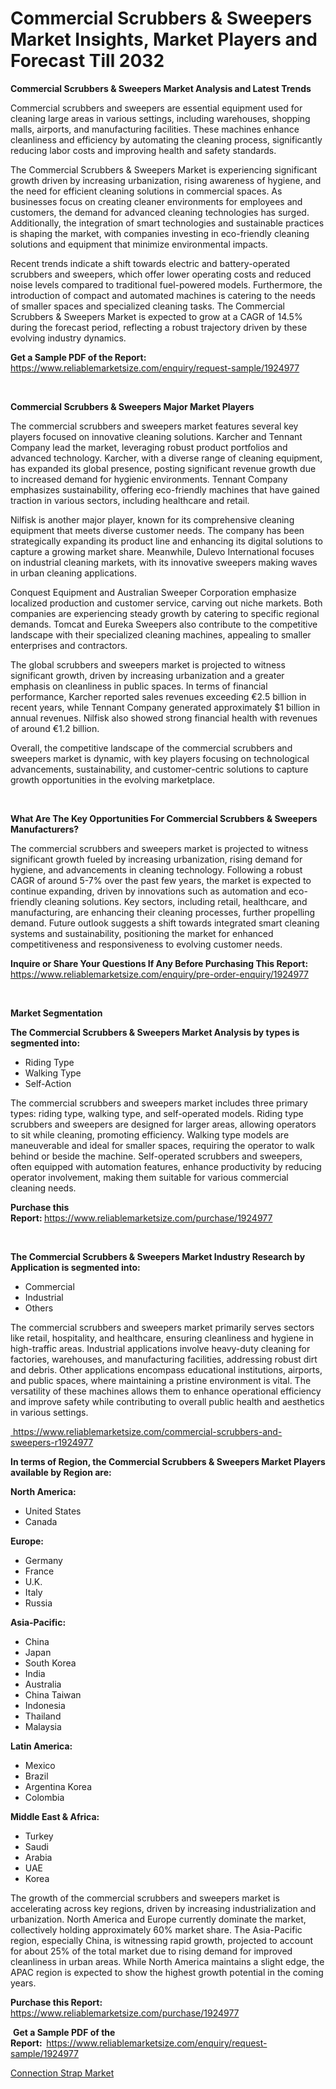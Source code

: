 <p><h1>Commercial Scrubbers & Sweepers Market Insights, Market Players and Forecast Till 2032</h1></p><p><strong>Commercial Scrubbers & Sweepers Market Analysis and Latest Trends</strong></p>
<p><p>Commercial scrubbers and sweepers are essential equipment used for cleaning large areas in various settings, including warehouses, shopping malls, airports, and manufacturing facilities. These machines enhance cleanliness and efficiency by automating the cleaning process, significantly reducing labor costs and improving health and safety standards.</p><p>The Commercial Scrubbers & Sweepers Market is experiencing significant growth driven by increasing urbanization, rising awareness of hygiene, and the need for efficient cleaning solutions in commercial spaces. As businesses focus on creating cleaner environments for employees and customers, the demand for advanced cleaning technologies has surged. Additionally, the integration of smart technologies and sustainable practices is shaping the market, with companies investing in eco-friendly cleaning solutions and equipment that minimize environmental impacts.</p><p>Recent trends indicate a shift towards electric and battery-operated scrubbers and sweepers, which offer lower operating costs and reduced noise levels compared to traditional fuel-powered models. Furthermore, the introduction of compact and automated machines is catering to the needs of smaller spaces and specialized cleaning tasks. The Commercial Scrubbers & Sweepers Market is expected to grow at a CAGR of 14.5% during the forecast period, reflecting a robust trajectory driven by these evolving industry dynamics.</p></p>
<p><strong>Get a Sample PDF of the Report:&nbsp;</strong> <a href="https://www.reliablemarketsize.com/enquiry/request-sample/1924977?utm_campaign=3352&utm_medium=2&utm_source=Github&utm_content=ia&utm_term=28032025&utm_id=commercial-scrubbers-sweepers">https://www.reliablemarketsize.com/enquiry/request-sample/1924977</a></p>
<p>&nbsp;</p>
<p><strong>Commercial Scrubbers & Sweepers Major Market Players</strong></p>
<p><p>The commercial scrubbers and sweepers market features several key players focused on innovative cleaning solutions. Karcher and Tennant Company lead the market, leveraging robust product portfolios and advanced technology. Karcher, with a diverse range of cleaning equipment, has expanded its global presence, posting significant revenue growth due to increased demand for hygienic environments. Tennant Company emphasizes sustainability, offering eco-friendly machines that have gained traction in various sectors, including healthcare and retail.</p><p>Nilfisk is another major player, known for its comprehensive cleaning equipment that meets diverse customer needs. The company has been strategically expanding its product line and enhancing its digital solutions to capture a growing market share. Meanwhile, Dulevo International focuses on industrial cleaning markets, with its innovative sweepers making waves in urban cleaning applications.</p><p>Conquest Equipment and Australian Sweeper Corporation emphasize localized production and customer service, carving out niche markets. Both companies are experiencing steady growth by catering to specific regional demands. Tomcat and Eureka Sweepers also contribute to the competitive landscape with their specialized cleaning machines, appealing to smaller enterprises and contractors.</p><p>The global scrubbers and sweepers market is projected to witness significant growth, driven by increasing urbanization and a greater emphasis on cleanliness in public spaces. In terms of financial performance, Karcher reported sales revenues exceeding €2.5 billion in recent years, while Tennant Company generated approximately $1 billion in annual revenues. Nilfisk also showed strong financial health with revenues of around €1.2 billion.</p><p>Overall, the competitive landscape of the commercial scrubbers and sweepers market is dynamic, with key players focusing on technological advancements, sustainability, and customer-centric solutions to capture growth opportunities in the evolving marketplace.</p></p>
<p>&nbsp;</p>
<p><strong>What Are The Key Opportunities For Commercial Scrubbers & Sweepers Manufacturers?</strong></p>
<p><p>The commercial scrubbers and sweepers market is projected to witness significant growth fueled by increasing urbanization, rising demand for hygiene, and advancements in cleaning technology. Following a robust CAGR of around 5-7% over the past few years, the market is expected to continue expanding, driven by innovations such as automation and eco-friendly cleaning solutions. Key sectors, including retail, healthcare, and manufacturing, are enhancing their cleaning processes, further propelling demand. Future outlook suggests a shift towards integrated smart cleaning systems and sustainability, positioning the market for enhanced competitiveness and responsiveness to evolving customer needs.</p></p>
<p><strong>Inquire or Share Your Questions If Any Before Purchasing This Report:</strong> <a href="https://www.reliablemarketsize.com/enquiry/pre-order-enquiry/1924977?utm_campaign=3352&utm_medium=2&utm_source=Github&utm_content=ia&utm_term=28032025&utm_id=commercial-scrubbers-sweepers">https://www.reliablemarketsize.com/enquiry/pre-order-enquiry/1924977</a></p>
<p>&nbsp;</p>
<p><strong>Market Segmentation</strong></p>
<p><strong>The Commercial Scrubbers & Sweepers Market Analysis by types is segmented into:</strong></p>
<p><ul><li>Riding Type</li><li>Walking Type</li><li>Self-Action</li></ul></p>
<p><p>The commercial scrubbers and sweepers market includes three primary types: riding type, walking type, and self-operated models. Riding type scrubbers and sweepers are designed for larger areas, allowing operators to sit while cleaning, promoting efficiency. Walking type models are maneuverable and ideal for smaller spaces, requiring the operator to walk behind or beside the machine. Self-operated scrubbers and sweepers, often equipped with automation features, enhance productivity by reducing operator involvement, making them suitable for various commercial cleaning needs.</p></p>
<p><strong>Purchase this Report:&nbsp;</strong><a href="https://www.reliablemarketsize.com/purchase/1924977?utm_campaign=3352&utm_medium=2&utm_source=Github&utm_content=ia&utm_term=28032025&utm_id=commercial-scrubbers-sweepers">https://www.reliablemarketsize.com/purchase/1924977</a></p>
<p>&nbsp;</p>
<p><strong>The Commercial Scrubbers & Sweepers Market Industry Research by Application is segmented into:</strong></p>
<p><ul><li>Commercial</li><li>Industrial</li><li>Others</li></ul></p>
<p><p>The commercial scrubbers and sweepers market primarily serves sectors like retail, hospitality, and healthcare, ensuring cleanliness and hygiene in high-traffic areas. Industrial applications involve heavy-duty cleaning for factories, warehouses, and manufacturing facilities, addressing robust dirt and debris. Other applications encompass educational institutions, airports, and public spaces, where maintaining a pristine environment is vital. The versatility of these machines allows them to enhance operational efficiency and improve safety while contributing to overall public health and aesthetics in various settings.</p></p>
<p><a href="https://www.reliablemarketsize.com/commercial-scrubbers-and-sweepers-r1924977?utm_campaign=3352&utm_medium=2&utm_source=Github&utm_content=ia&utm_term=28032025&utm_id=commercial-scrubbers-sweepers">&nbsp;https://www.reliablemarketsize.com/commercial-scrubbers-and-sweepers-r1924977</a></p>
<p><strong>In terms of Region, the Commercial Scrubbers & Sweepers Market Players available by Region are:</strong></p>
<p>
    <p> <strong> North America: </strong>
        <ul>
            <li>United States</li>
            <li>Canada</li>
        </ul>
        </p> 
    <p> <strong> Europe: </strong>
        <ul>
            <li>Germany</li>
            <li>France</li>
            <li>U.K.</li>
            <li>Italy</li>
            <li>Russia</li>
        </ul>
        </p> 
    <p> <strong> Asia-Pacific: </strong>
        <ul>
            <li>China</li>
            <li>Japan</li>
            <li>South Korea</li>
            <li>India</li>
            <li>Australia</li>
            <li>China Taiwan</li>
            <li>Indonesia</li>
            <li>Thailand</li>
            <li>Malaysia</li>
        </ul>
        </p> 
    <p> <strong> Latin America: </strong>
        <ul>
            <li>Mexico</li>
            <li>Brazil</li>
            <li>Argentina Korea</li>
            <li>Colombia</li>
        </ul>
        </p> 
    <p> <strong> Middle East & Africa: </strong>
        <ul>
            <li>Turkey</li>
            <li>Saudi</li>
            <li>Arabia</li>
            <li>UAE</li>
            <li>Korea</li>
        </ul>
    </p>
    </p>
<p><p>The growth of the commercial scrubbers and sweepers market is accelerating across key regions, driven by increasing industrialization and urbanization. North America and Europe currently dominate the market, collectively holding approximately 60% market share. The Asia-Pacific region, especially China, is witnessing rapid growth, projected to account for about 25% of the total market due to rising demand for improved cleanliness in urban areas. While North America maintains a slight edge, the APAC region is expected to show the highest growth potential in the coming years.</p></p>
<p><strong>Purchase this Report: </strong><a href="https://www.reliablemarketsize.com/purchase/1924977?utm_campaign=3352&utm_medium=2&utm_source=Github&utm_content=ia&utm_term=28032025&utm_id=commercial-scrubbers-sweepers">https://www.reliablemarketsize.com/purchase/1924977</a></p>
<p>&nbsp;<strong>Get a Sample PDF of the Report:&nbsp;&nbsp;</strong><a href="https://www.reliablemarketsize.com/enquiry/request-sample/1924977?utm_campaign=3352&utm_medium=2&utm_source=Github&utm_content=ia&utm_term=28032025&utm_id=commercial-scrubbers-sweepers">https://www.reliablemarketsize.com/enquiry/request-sample/1924977</a></p>
<p><strong></strong></p>
<p><p><a href="https://github.com/boccalyver5k/Market-Research-Report-List-1/blob/main/connection-strap-market.md?utm_campaign=3352&utm_medium=2&utm_source=Github&utm_content=ia&utm_term=28032025&utm_id=commercial-scrubbers-sweepers">Connection Strap Market</a></p></p>